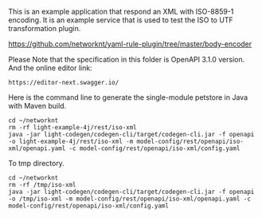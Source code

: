 This is an example application that respond an XML with ISO-8859-1 encoding. It is an example service that is used to test the ISO to UTF transformation plugin. 

https://github.com/networknt/yaml-rule-plugin/tree/master/body-encoder


Please Note that the specification in this folder is OpenAPI 3.1.0 version. And the online editor link: 

```
https://editor-next.swagger.io/
```

Here is the command line to generate the single-module petstore in Java with Maven build.

```
cd ~/networknt
rm -rf light-example-4j/rest/iso-xml
java -jar light-codegen/codegen-cli/target/codegen-cli.jar -f openapi -o light-example-4j/rest/iso-xml -m model-config/rest/openapi/iso-xml/openapi.yaml -c model-config/rest/openapi/iso-xml/config.yaml
```
To tmp directory.

```
cd ~/networknt
rm -rf /tmp/iso-xml
java -jar light-codegen/codegen-cli/target/codegen-cli.jar -f openapi -o /tmp/iso-xml -m model-config/rest/openapi/iso-xml/openapi.yaml -c model-config/rest/openapi/iso-xml/config.yaml
```

